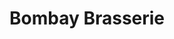 ---
title: "Bombay Brasserie"
address: "241 Lisburn Road, Belfast, Co. Antrim, BT9 7EN"
tel: "028 9543 8940"
county: "Antrim"
category: "Indian Restaurants"
type: "Content"
lat: "054.5814340000"
lng: "-005.9478400000"
---